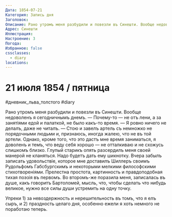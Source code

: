 ```yaml
---
Дата: 1854-07-21
Категория: Запись дня
Заголовок: 
Описание: Рано утромъ меня разбудили и повезли въ Синешти. Вообще недоволенъ я сегодничнымъ днемъ. — Почему-то — не отъ лени, а за занятiями едой и палаткой, не было какъ-тο время. — Я ровно ничего не делалъ, даже не читалъ. — Стою и завелъ артель съ немножко не порядочными людьми и, признаюсь, иногда жалею, что не въ той артели.
Адрес: Синешти
Иллюстрация: 
Настроение: 3
Погода: 
Избранное: false
cssclasses:
  - diary
locations:
---
```


# 21 июля 1854 / пятница

#дневник_льва_толстого #diary 

Рано утромъ меня разбудили и повезли въ Синешти. Вообще недоволенъ я сегодничнымъ днемъ. — Почему-то — не отъ лени, а за занятiями едой и палаткой, не было какъ-тο время. — Я ровно ничего не делалъ, даже не читалъ. — Стою и завелъ артель съ немножко не порядочными людьми и, признаюсь, иногда жалею, что не въ той артели. Однако, кроме того, что это дастъ мне время заниматься, я доволенъ и темъ, что веду себя хорошо — не отталкиваю и не схожусь слишкомъ близко. Глупый старикъ опять разсердилъ меня своей манерой не кланяться. Надо будетъ дать ему шикнотку. Вчера забылъ записать удовольствiе, которое мне доставилъ Шиллеръ своимъ Рудольфомъ Габсбургскимъ и некоторыми мелкими философскими стихотворенiями. Прелестна простота, картинность и правдоподобная тихая поэзiя въ первомъ. Во второмъ-же поразила меня, записалась въ душе, какъ говоритъ Бартоломей, мысль, что, чтобы сделать что нибудь великое, нужно все силы души устремить на одну точку. 

Упреки 1) за невоздержность и нерешительность въ томъ, что я елъ сыръ, и 2) праздность целаго дня, особенно ежели я хоть немного не поработаю теперь.